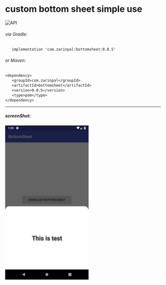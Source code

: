 # custom bottom sheet simple use

  ![API](https://img.shields.io/badge/API-14%2B-blue.svg?style=flat)

 ###### via Gradle: 

```Gradle
   implementation 'com.zarinpal:bottomsheet:0.0.5'
```
###### or Maven:
 ```Maven
<dependency>
	<groupId>com.zarinpal</groupId>
	<artifactId>bottomsheet</artifactId>
	<version>0.0.5</version>
	<type>pom</type>
</dependency>
 ```
 <hr>

 ##### screenShot: 
 
 <img src="https://raw.githubusercontent.com/FarshidRoohi/bottom-sheet/master/art/screenshot.png" alt="screen show" width="270px" height="500px">

